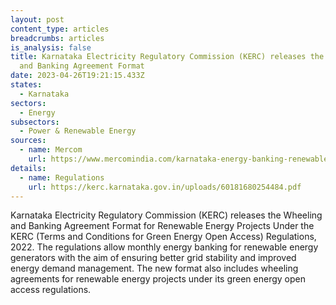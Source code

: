 ```yaml
---
layout: post
content_type: articles
breadcrumbs: articles
is_analysis: false
title: Karnataka Electricity Regulatory Commission (KERC) releases the Wheeling
  and Banking Agreement Format
date: 2023-04-26T19:21:15.433Z
states:
  - Karnataka
sectors:
  - Energy
subsectors:
  - Power & Renewable Energy
sources:
  - name: Mercom
    url: https://www.mercomindia.com/karnataka-energy-banking-renewable-projects
details:
  - name: Regulations
    url: https://kerc.karnataka.gov.in/uploads/60181680254484.pdf
---
```

Karnataka Electricity Regulatory Commission (KERC) releases the Wheeling and Banking Agreement Format for Renewable Energy Projects Under the KERC (Terms and Conditions for Green Energy Open Access) Regulations, 2022. The regulations allow monthly energy banking for renewable energy generators with the aim of ensuring better grid stability and improved energy demand management. The new format also includes wheeling agreements for renewable energy projects under its green energy open access regulations.